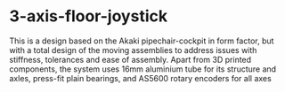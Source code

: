 # 3-axis-floor-joystick
This is a design based on the Akaki pipechair-cockpit in form factor, but with a total design of the moving assemblies to address issues with stiffness, tolerances and ease of assembly. Apart from 3D printed components, the system uses 16mm aluminium tube for its structure and axles, press-fit plain bearings, and AS5600 rotary encoders for all axes
